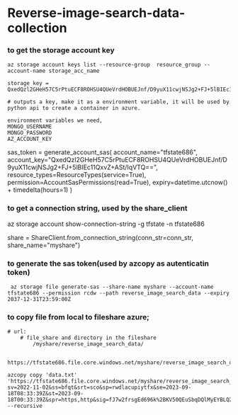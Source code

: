 # Reverse-image-search-data-collection


### to get the storage account key

	az storage account keys list --resource-group  resource_group --account-name storage_acc_name

	storage key = QxedQzl2GHeH57C5rPtuECF8ROHSU4QUeVrdHOBUEJnf/D9yuX11cwjNSJg2+FJ+5lBIEc11QxvZ+ASt/IqVTQ==

	# outputs a key, make it as a environment variable, it will be used by python api to create a container in azure.

	environment variables we need,
	MONGO_USERNAME 
	MONGO_PASSWORD
	AZ_ACCOUNT_KEY


sas_token = generate_account_sas(
    account_name="tfstate686",
    account_key="QxedQzl2GHeH57C5rPtuECF8ROHSU4QUeVrdHOBUEJnf/D9yuX11cwjNSJg2+FJ+5lBIEc11QxvZ+ASt/IqVTQ==",
    resource_types=ResourceTypes(service=True),
    permission=AccountSasPermissions(read=True),
    expiry=datetime.utcnow() + timedelta(hours=1)
)


### to get a connection string, used by the share_client
az storage account show-connection-string -g tfstate -n tfstate686

share = ShareClient.from_connection_string(conn_str=conn_str, share_name="myshare")


### to generate the sas token(used by azcopy as autenticatin token)
	 az storage file generate-sas --share-name myshare --account-name tfstate686 --permission rcdw --path reverse_image_search_data --expiry 2037-12-31T23:59:00Z


### to copy file from local to fileshare azure;
	# url:
		# file_share and directory in the fileshare 
			/myshare/reverse_image_search_data/
			
		https://tfstate686.file.core.windows.net/myshare/reverse_image_search_data/

	azcopy copy 'data.txt' 'https://tfstate686.file.core.windows.net/myshare/reverse_image_search_data/?sv=2022-11-02&ss=bfqt&srt=sco&sp=rwdlacupiytfx&se=2023-09-18T08:33:39Z&st=2023-09-18T00:33:39Z&spr=https,http&sig=fJ7w2frsgEd696k%2BKV50QEuSbqDQlMyEYBLQ2xx40cY%3D' --recursive

